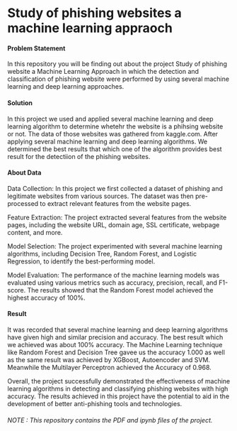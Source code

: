 # Study of phishing websites a machine learning appraoch

#### Problem Statement
In this repository you will be finding out about the project Study of phishing website a Machine Learning Approach in which the detection and classification of phishing website were performed by using several machine learning and deep learning approaches.

#### Solution
In this project we used and applied several machine learning and deep learning algorithm to determine whetehr the website is a phihsing website or not. The data of those websites was gathered from kaggle.com. After applying several machine learning and deep learning algorithms. We determined the best results that which one of the algorithm provides best result for the detectiion of the phishing websites.

#### About Data
Data Collection: In this project we first collected a dataset of phishing and legitimate websites from various sources. The dataset was then pre-processed to extract relevant features from the website pages.

Feature Extraction: The project extracted several features from the website pages, including the website URL, domain age, SSL certificate, webpage content, and more.

Model Selection: The project experimented with several machine learning algorithms, including Decision Tree, Random Forest, and Logistic Regression, to identify the best-performing model.

Model Evaluation: The performance of the machine learning models was evaluated using various metrics such as accuracy, precision, recall, and F1-score. The results showed that the Random Forest model achieved the highest accuracy of 100%.

#### Result 
It was recorded that several machine learning and deep learning algorithms have given high and similar precision and accuracy. The best result which we achieved was about 100% accuracy. The Machine Learning technique like Random Forest and Decision Tree gavee us the accuracy 1.000 as well as the same result was achieved by XGBoost, Autoencoder and SVM. Meanwhile the Multilayer Perceptron achieved the Accuracy of 0.968.

Overall, the project successfully demonstrated the effectiveness of machine learning algorithms in detecting and classifying phishing websites with high accuracy. The results achieved in this project have the potential to aid in the development of better anti-phishing tools and technologies.

###### NOTE : This repository contains the PDF and ipynb files of the project.
